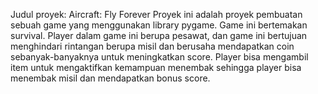 Judul proyek: Aircraft: Fly Forever
Proyek ini adalah proyek pembuatan sebuah game yang menggunakan library pygame.
Game ini bertemakan survival. Player dalam game ini berupa pesawat, dan game ini bertujuan menghindari rintangan berupa misil dan berusaha mendapatkan coin sebanyak-banyaknya untuk meningkatkan score.
Player bisa mengambil item untuk mengaktifkan kemampuan menembak sehingga player bisa menembak misil dan mendapatkan bonus score.
